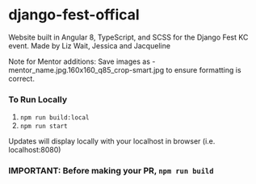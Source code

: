 # django-fest-offical
Website built in Angular 8, TypeScript, and SCSS for the Django Fest KC event. 
Made by Liz Wait, Jessica and Jacqueline

Note for Mentor additions:
Save images as - mentor_name.jpg.160x160_q85_crop-smart.jpg to ensure formatting is correct.

### To Run Locally
1. ```npm run build:local```
2. ```npm run start```

Updates will display locally with your localhost in browser (i.e. localhost:8080)

### **IMPORTANT**: Before making your PR, ```npm run build```